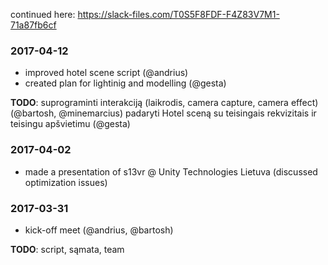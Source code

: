 continued here: https://slack-files.com/T0S5F8FDF-F4Z83V7M1-71a87fb6cf

### 2017-04-12

+ improved hotel scene script (@andrius) 
+ created plan for lightinig and modelling (@gesta)

**TODO**:
suprograminti interakciją (laikrodis, camera capture, camera effect) (@bartosh, @minemarcius)
padaryti Hotel sceną su teisingais rekvizitais ir teisingu apšvietimu (@gesta)

### 2017-04-02

+ made a presentation of s13vr @ Unity Technologies Lietuva (discussed optimization issues)

### 2017-03-31

+ kick-off meet (@andrius, @bartosh)

**TODO**: script, sąmata, team
